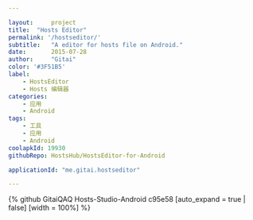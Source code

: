 ```yaml
---

layout:     project
title:	"Hosts Editor"
permalink: '/hostseditor/'
subtitle:   "A editor for hosts file on Android."
date:       2015-07-28
author:     "Gitai"
color: '#3F51B5'
label:
    - HostsEditor
    - Hosts 编辑器
categories:
    - 应用
    - Android
tags:
    - 工具
    - 应用
    - Android
coolapkId: 19930
githubRepo: HostsHub/HostsEditor-for-Android

applicationId: "me.gitai.hostseditor"

---
```


{% github GitaiQAQ Hosts-Studio-Android c95e58 [auto_expand = true | false] [width = 100%] %}

<!--more-->